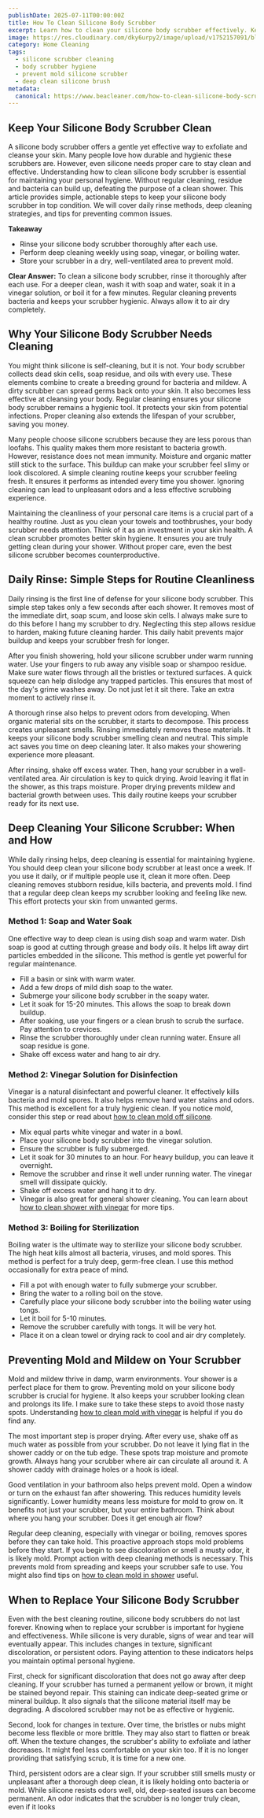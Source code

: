 ```yaml
---
publishDate: 2025-07-11T00:00:00Z
title: How To Clean Silicone Body Scrubber
excerpt: Learn how to clean your silicone body scrubber effectively. Keep it hygienic and extend its life with simple daily and deep cleaning methods.
image: https://res.cloudinary.com/dky6urpy2/image/upload/v1752157091/blog_image_1752157091_m6okxl.webp
category: Home Cleaning
tags:
  - silicone scrubber cleaning
  - body scrubber hygiene
  - prevent mold silicone scrubber
  - deep clean silicone brush
metadata:
  canonical: https://www.beacleaner.com/how-to-clean-silicone-body-scrubber
---
```


## Keep Your Silicone Body Scrubber Clean

A silicone body scrubber offers a gentle yet effective way to exfoliate and cleanse your skin. Many people love how durable and hygienic these scrubbers are. However, even silicone needs proper care to stay clean and effective. Understanding how to clean silicone body scrubber is essential for maintaining your personal hygiene. Without regular cleaning, residue and bacteria can build up, defeating the purpose of a clean shower. This article provides simple, actionable steps to keep your silicone body scrubber in top condition. We will cover daily rinse methods, deep cleaning strategies, and tips for preventing common issues.

**Takeaway**
*   Rinse your silicone body scrubber thoroughly after each use.
*   Perform deep cleaning weekly using soap, vinegar, or boiling water.
*   Store your scrubber in a dry, well-ventilated area to prevent mold.

**Clear Answer:**
To clean a silicone body scrubber, rinse it thoroughly after each use. For a deeper clean, wash it with soap and water, soak it in a vinegar solution, or boil it for a few minutes. Regular cleaning prevents bacteria and keeps your scrubber hygienic. Always allow it to air dry completely.

## Why Your Silicone Body Scrubber Needs Cleaning

You might think silicone is self-cleaning, but it is not. Your body scrubber collects dead skin cells, soap residue, and oils with every use. These elements combine to create a breeding ground for bacteria and mildew. A dirty scrubber can spread germs back onto your skin. It also becomes less effective at cleansing your body. Regular cleaning ensures your silicone body scrubber remains a hygienic tool. It protects your skin from potential infections. Proper cleaning also extends the lifespan of your scrubber, saving you money.

Many people choose silicone scrubbers because they are less porous than loofahs. This quality makes them more resistant to bacteria growth. However, resistance does not mean immunity. Moisture and organic matter still stick to the surface. This buildup can make your scrubber feel slimy or look discolored. A simple cleaning routine keeps your scrubber feeling fresh. It ensures it performs as intended every time you shower. Ignoring cleaning can lead to unpleasant odors and a less effective scrubbing experience.

Maintaining the cleanliness of your personal care items is a crucial part of a healthy routine. Just as you clean your towels and toothbrushes, your body scrubber needs attention. Think of it as an investment in your skin health. A clean scrubber promotes better skin hygiene. It ensures you are truly getting clean during your shower. Without proper care, even the best silicone scrubber becomes counterproductive.

## Daily Rinse: Simple Steps for Routine Cleanliness

Daily rinsing is the first line of defense for your silicone body scrubber. This simple step takes only a few seconds after each shower. It removes most of the immediate dirt, soap scum, and loose skin cells. I always make sure to do this before I hang my scrubber to dry. Neglecting this step allows residue to harden, making future cleaning harder. This daily habit prevents major buildup and keeps your scrubber fresh for longer.

After you finish showering, hold your silicone scrubber under warm running water. Use your fingers to rub away any visible soap or shampoo residue. Make sure water flows through all the bristles or textured surfaces. A quick squeeze can help dislodge any trapped particles. This ensures that most of the day's grime washes away. Do not just let it sit there. Take an extra moment to actively rinse it.

A thorough rinse also helps to prevent odors from developing. When organic material sits on the scrubber, it starts to decompose. This process creates unpleasant smells. Rinsing immediately removes these materials. It keeps your silicone body scrubber smelling clean and neutral. This simple act saves you time on deep cleaning later. It also makes your showering experience more pleasant.

After rinsing, shake off excess water. Then, hang your scrubber in a well-ventilated area. Air circulation is key to quick drying. Avoid leaving it flat in the shower, as this traps moisture. Proper drying prevents mildew and bacterial growth between uses. This daily routine keeps your scrubber ready for its next use.

## Deep Cleaning Your Silicone Scrubber: When and How

While daily rinsing helps, deep cleaning is essential for maintaining hygiene. You should deep clean your silicone body scrubber at least once a week. If you use it daily, or if multiple people use it, clean it more often. Deep cleaning removes stubborn residue, kills bacteria, and prevents mold. I find that a regular deep clean keeps my scrubber looking and feeling like new. This effort protects your skin from unwanted germs.

### Method 1: Soap and Water Soak

One effective way to deep clean is using dish soap and warm water. Dish soap is good at cutting through grease and body oils. It helps lift away dirt particles embedded in the silicone. This method is gentle yet powerful for regular maintenance.

*   Fill a basin or sink with warm water.
*   Add a few drops of mild dish soap to the water.
*   Submerge your silicone body scrubber in the soapy water.
*   Let it soak for 15-20 minutes. This allows the soap to break down buildup.
*   After soaking, use your fingers or a clean brush to scrub the surface. Pay attention to crevices.
*   Rinse the scrubber thoroughly under clean running water. Ensure all soap residue is gone.
*   Shake off excess water and hang to air dry.

### Method 2: Vinegar Solution for Disinfection

Vinegar is a natural disinfectant and powerful cleaner. It effectively kills bacteria and mold spores. It also helps remove hard water stains and odors. This method is excellent for a truly hygienic clean. If you notice mold, consider this step or read about [how to clean mold off silicone](https://beacleaner.com/how-to-clean-mold-off-silicone).

*   Mix equal parts white vinegar and water in a bowl.
*   Place your silicone body scrubber into the vinegar solution.
*   Ensure the scrubber is fully submerged.
*   Let it soak for 30 minutes to an hour. For heavy buildup, you can leave it overnight.
*   Remove the scrubber and rinse it well under running water. The vinegar smell will dissipate quickly.
*   Shake off excess water and hang it to dry.
*   Vinegar is also great for general shower cleaning. You can learn about [how to clean shower with vinegar](https://beacleaner.com/how-to-clean-shower-with-vinegar) for more tips.

### Method 3: Boiling for Sterilization

Boiling water is the ultimate way to sterilize your silicone body scrubber. The high heat kills almost all bacteria, viruses, and mold spores. This method is perfect for a truly deep, germ-free clean. I use this method occasionally for extra peace of mind.

*   Fill a pot with enough water to fully submerge your scrubber.
*   Bring the water to a rolling boil on the stove.
*   Carefully place your silicone body scrubber into the boiling water using tongs.
*   Let it boil for 5-10 minutes.
*   Remove the scrubber carefully with tongs. It will be very hot.
*   Place it on a clean towel or drying rack to cool and air dry completely.

## Preventing Mold and Mildew on Your Scrubber

Mold and mildew thrive in damp, warm environments. Your shower is a perfect place for them to grow. Preventing mold on your silicone body scrubber is crucial for hygiene. It also keeps your scrubber looking clean and prolongs its life. I make sure to take these steps to avoid those nasty spots. Understanding [how to clean mold with vinegar](https://beacleaner.com/how-to-clean-mold-with-vinegar) is helpful if you do find any.

The most important step is proper drying. After every use, shake off as much water as possible from your scrubber. Do not leave it lying flat in the shower caddy or on the tub edge. These spots trap moisture and promote growth. Always hang your scrubber where air can circulate all around it. A shower caddy with drainage holes or a hook is ideal.

Good ventilation in your bathroom also helps prevent mold. Open a window or turn on the exhaust fan after showering. This reduces humidity levels significantly. Lower humidity means less moisture for mold to grow on. It benefits not just your scrubber, but your entire bathroom. Think about where you hang your scrubber. Does it get enough air flow?

Regular deep cleaning, especially with vinegar or boiling, removes spores before they can take hold. This proactive approach stops mold problems before they start. If you begin to see discoloration or smell a musty odor, it is likely mold. Prompt action with deep cleaning methods is necessary. This prevents mold from spreading and keeps your scrubber safe to use. You might also find tips on [how to clean mold in shower](https://beacleaner.com/how-to-clean-mold-in-shower) useful.

## When to Replace Your Silicone Body Scrubber

Even with the best cleaning routine, silicone body scrubbers do not last forever. Knowing when to replace your scrubber is important for hygiene and effectiveness. While silicone is very durable, signs of wear and tear will eventually appear. This includes changes in texture, significant discoloration, or persistent odors. Paying attention to these indicators helps you maintain optimal personal hygiene.

First, check for significant discoloration that does not go away after deep cleaning. If your scrubber has turned a permanent yellow or brown, it might be stained beyond repair. This staining can indicate deep-seated grime or mineral buildup. It also signals that the silicone material itself may be degrading. A discolored scrubber may not be as effective or hygienic.

Second, look for changes in texture. Over time, the bristles or nubs might become less flexible or more brittle. They may also start to flatten or break off. When the texture changes, the scrubber's ability to exfoliate and lather decreases. It might feel less comfortable on your skin too. If it is no longer providing that satisfying scrub, it is time for a new one.

Third, persistent odors are a clear sign. If your scrubber still smells musty or unpleasant after a thorough deep clean, it is likely holding onto bacteria or mold. While silicone resists odors well, old, deep-seated issues can become permanent. An odor indicates that the scrubber is no longer truly clean, even if it looks